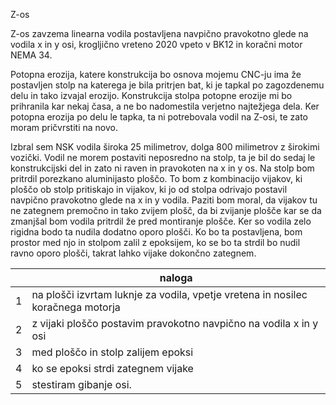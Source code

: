 Z-os 

Z-os zavzema linearna vodila postavljena navpično pravokotno glede na vodila x in y osi, krogljično vreteno 2020 vpeto v BK12 in koračni motor NEMA 34. 

Potopna erozija, katere konstrukcija bo osnova mojemu CNC-ju ima že postavljen stolp na katerega je bila pritrjen bat, ki je tapkal po zagozdenemu delu in tako izvajal erozijo. Konstrukcija stolpa potopne erozije mi bo prihranila kar nekaj časa, a ne bo nadomestila verjetno najtežjega dela. Ker potopna erozija po delu le tapka, ta ni potrebovala vodil na Z-osi, te zato moram pričvrstiti na novo.

Izbral sem NSK vodila široka 25 milimetrov, dolga 800 milimetrov z širokimi vozički. Vodil ne morem postaviti neposredno na stolp, ta je bil do sedaj le konstrukcijski del in zato ni raven in pravokoten na x in y os. Na stolp bom pritrdil porezkano aluminijasto ploščo. To bom z kombinacijo vijakov, ki ploščo ob stolp pritiskajo in vijakov, ki jo od stolpa odrivajo postavil navpično pravokotno glede na x in y vodila. Paziti bom moral, da vijakov tu ne zategnem premočno in tako zvijem plošč, da bi zvijanje plošče kar se da zmanjšal bom vodila pritrdil že pred montiranje plošče. Ker so vodila zelo rigidna bodo ta nudila dodatno oporo plošči. Ko bo ta postavljena, bom prostor med njo in stolpom zalil z epoksijem, ko se bo ta strdil bo nudil ravno oporo plošči, takrat lahko vijake dokončno zategnem.

|   |naloga                                                                           |
|---|---------------------------------------------------------------------------------|
| 1 | na plošči izvrtam luknje za vodila, vpetje vretena in nosilec koračnega motorja |
| 2 | z vijaki ploščo postavim pravokotno navpično na vodila x in y osi               |
| 3 | med ploščo in stolp zalijem epoksi                                              |
| 4 | ko se epoksi strdi zategnem vijake                                              |
| 5 | stestiram gibanje osi.                                                          |
